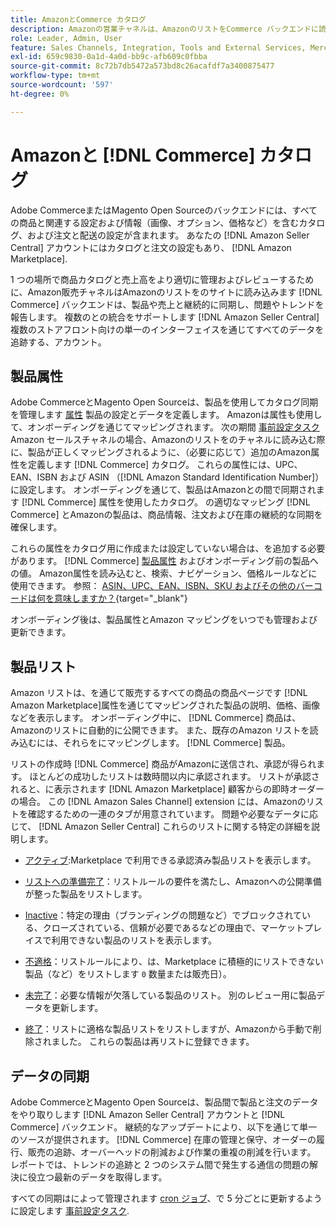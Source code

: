 ```yaml
---
title: AmazonとCommerce カタログ
description: Amazonの営業チャネルは、AmazonのリストをCommerce バックエンドに読み込み、商品や売上と継続的に同期します。
role: Leader, Admin, User
feature: Sales Channels, Integration, Tools and External Services, Merchandising, Catalog Management
exl-id: 659c9830-0a1d-4a0d-bb9c-afb609c0fbba
source-git-commit: 8c72b7db5472a573bd8c26acafdf7a3400875477
workflow-type: tm+mt
source-wordcount: '597'
ht-degree: 0%

---
```


# Amazonと [!DNL Commerce] カタログ

Adobe CommerceまたはMagento Open Sourceのバックエンドには、すべての商品と関連する設定および情報（画像、オプション、価格など）を含むカタログ、および注文と配送の設定が含まれます。 あなたの [!DNL Amazon Seller Central] アカウントにはカタログと注文の設定もあり、 [!DNL Amazon Marketplace].

1 つの場所で商品カタログと売上高をより適切に管理およびレビューするために、Amazon販売チャネルはAmazonのリストをのサイトに読み込みます [!DNL Commerce] バックエンドは、製品や売上と継続的に同期し、問題やトレンドを報告します。 複数のとの統合をサポートします [!DNL Amazon Seller Central] 複数のストアフロント向けの単一のインターフェイスを通じてすべてのデータを追跡する、アカウント。

## 製品属性

Adobe CommerceとMagento Open Sourceは、製品を使用してカタログ同期を管理します [属性](https://experienceleague.adobe.com/docs/commerce-admin/catalog/product-attributes/product-attributes.html) 製品の設定とデータを定義します。 Amazonは属性も使用して、オンボーディングを通じてマッピングされます。 次の期間 [事前設定タスク](./amazon-pre-setup-tasks.md) Amazon セールスチャネルの場合、Amazonのリストをのチャネルに読み込む際に、製品が正しくマッピングされるように、（必要に応じて）追加のAmazon属性を定義します [!DNL Commerce] カタログ。 これらの属性には、UPC、EAN、ISBN および ASIN （[!DNL Amazon Standard Identification Number]）に設定します。 オンボーディングを通じて、製品はAmazonとの間で同期されます [!DNL Commerce] 属性を使用したカタログ。 の適切なマッピング [!DNL Commerce] とAmazonの製品は、商品情報、注文および在庫の継続的な同期を確保します。

これらの属性をカタログ用に作成または設定していない場合は、を追加する必要があります。 [!DNL Commerce] [製品属性](https://experienceleague.adobe.com/docs/commerce-admin/catalog/product-attributes/product-attributes.html) およびオンボーディング前の製品への値。 Amazon属性を読み込むと、検索、ナビゲーション、価格ルールなどに使用できます。 参照： [ASIN、UPC、EAN、ISBN、SKU およびその他のバーコードは何を意味しますか？](https://sellerskills.com/multi-channel-operations/what-asin-upc-ean-isbn-sku-and-other-barcodes-mean/#what-is-isbn-number){target="_blank"}

オンボーディング後は、製品属性とAmazon マッピングをいつでも管理および更新できます。

## 製品リスト

Amazon リストは、を通じて販売するすべての商品の商品ページです [!DNL Amazon Marketplace]属性を通じてマッピングされた製品の説明、価格、画像などを表示します。 オンボーディング中に、 [!DNL Commerce] 商品は、Amazonのリストに自動的に公開できます。 また、既存のAmazon リストを読み込むには、それらをにマッピングします。 [!DNL Commerce] 製品。

リストの作成時 [!DNL Commerce] 商品がAmazonに送信され、承認が得られます。 ほとんどの成功したリストは数時間以内に承認されます。 リストが承認されると、に表示されます [!DNL Amazon Marketplace] 顧客からの即時オーダーの場合。 この [!DNL Amazon Sales Channel] extension には、Amazonのリストを確認するための一連のタブが用意されています。 問題や必要なデータに応じて、 [!DNL Amazon Seller Central] これらのリストに関する特定の詳細を説明します。

- [アクティブ](./active-listings.md):Marketplace で利用できる承認済み製品リストを表示します。

- [リストへの準備完了](./ready-to-list.md)：リストルールの要件を満たし、Amazonへの公開準備が整った製品をリストします。

- [Inactive](./inactive-listings.md)：特定の理由（ブランディングの問題など）でブロックされている、クローズされている、信頼が必要であるなどの理由で、マーケットプレイスで利用できない製品のリストを表示します。

- [不適格](./ineligible-listings.md)：リストルールにより、は、Marketplace に積極的にリストできない製品（など）をリストします `0` 数量または販売日）。

- [未完了](./incomplete-listings.md)：必要な情報が欠落している製品のリスト。 別のレビュー用に製品データを更新します。

- [終了](./ended-listings.md)：リストに適格な製品リストをリストしますが、Amazonから手動で削除されました。 これらの製品は再リストに登録できます。

## データの同期

Adobe CommerceとMagento Open Sourceは、製品間で製品と注文のデータをやり取りします [!DNL Amazon Seller Central] アカウントと [!DNL Commerce] バックエンド。 継続的なアップデートにより、以下を通じて単一のソースが提供されます。 [!DNL Commerce] 在庫の管理と保守、オーダーの履行、販売の追跡、オーバーヘッドの削減および作業の重複の削減を行います。 レポートでは、トレンドの追跡と 2 つのシステム間で発生する通信の問題の解決に役立つ最新のデータを取得します。

すべての同期はによって管理されます [cron ジョブ](https://experienceleague.adobe.com/docs/commerce-admin/systems/tools/cron.html)、で 5 分ごとに更新するように設定します [事前設定タスク](./amazon-pre-setup-tasks.md).
